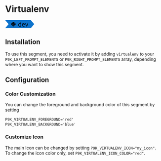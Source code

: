 # Virtualenv

![](segment.png)

## Installation

To use this segment, you need to activate it by adding `virtualenv` to your
`P9K_LEFT_PROMPT_ELEMENTS` or `P9K_RIGHT_PROMPT_ELEMENTS` array, depending
where you want to show this segment.

## Configuration

### Color Customization

You can change the foreground and background color of this segment by setting
```
P9K_VIRTUALENV_FOREGROUND='red'
P9K_VIRTUALENV_BACKGROUND='blue'
```

### Customize Icon

The main Icon can be changed by setting `P9K_VIRTUALENV_ICON="my_icon"`. To change the
icon color only, set `P9K_VIRTUALENV_ICON_COLOR="red"`.